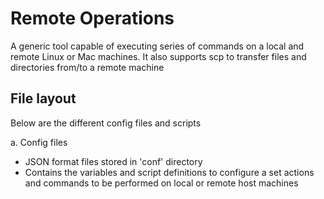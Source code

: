 # Remote Operations
A generic tool capable of executing series of commands on a local and remote Linux or Mac machines. It also supports
scp to transfer files and directories from/to a remote machine

## File layout
Below are the different config files and scripts

a. Config files 
- JSON format files stored in 'conf' directory
- Contains the variables and script definitions to configure a set actions and commands to be performed on local or
remote host machines




